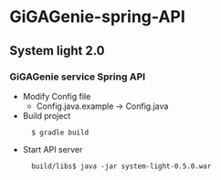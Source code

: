# GiGAGenie-spring-API
## System light 2.0
### GiGAGenie service Spring API

- Modify Config file
  - Config.java.example -> Config.java
- Build project
  ```
    $ gradle build
  ```
- Start API server
  ```
    build/libs$ java -jar system-light-0.5.0.war
  ```
